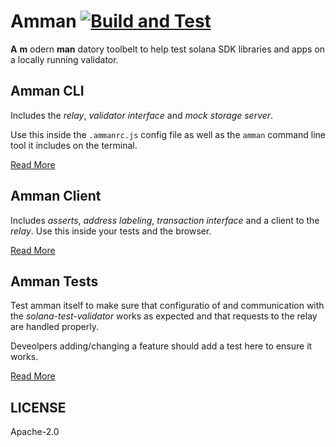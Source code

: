 # Amman [![Build and Test](https://github.com/metaplex-foundation/amman/actions/workflows/build-and-test.yml/badge.svg)](https://github.com/metaplex-foundation/amman/actions/workflows/build-and-test.yml)

**A** **m** odern **man** datory toolbelt to help test solana SDK libraries and apps on a locally
running validator.

## Amman CLI

Includes the _relay_, _validator interface_ and _mock storage server_.

Use this inside the `.ammanrc.js` config file as well as the `amman` command line tool it
includes on the terminal.

[Read More](./amman/README.md)

## Amman Client

Includes _asserts_, _address labeling_, _transaction interface_ and a client to the _relay_.
Use this inside your tests and the browser.

[Read More](./amman-client/README.md)

## Amman Tests

Test amman itself to make sure that configuratio of and communication with the
_solana-test-validator_ works as expected and that requests to the relay are handled properly.

Deveolpers adding/changing a feature should add a test here to ensure it works.

[Read More](./amman-tests/README.md)

## LICENSE

Apache-2.0

